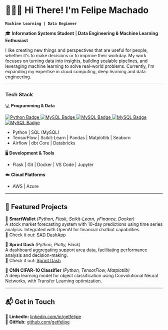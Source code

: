# 🧑🏼‍💻 Hi There! I'm Felipe Machado

**`Machine Learning | Data Engineer`**

🎓 **Information Systems Student** | **Data Engineering & Machine Learning Enthusiast**

I like creating new things and perspectives that are useful for people, whether it's to make decisions or to improve their workday.
My work focuses on turning data into insights, building scalable pipelines, and leveraging machine learning to solve real-world problems. Currently, I'm expanding my expertise in cloud computing, deep learning and data engineering.

---

### Tech Stack

💻 **Programming & Data**

<div style="display: inline-block">
  <a href="https://img.shields.io/badge/Python-white?logo=python">
    <img src="https://img.shields.io/badge/Python-white?logo=python" alt="Python Badge"/>
  </a>
  <a href= "https://img.shields.io/badge/MySQL-white?logo=mysql">
    <img src="https://img.shields.io/badge/MySQL-white?logo=mysql" alt="MySQL Badge"/>  
  </a>
  <a href= "https://img.shields.io/badge/tensorflow-white?logo=tensorflow">
    <img src="https://img.shields.io/badge/tensorflow-white?logo=tensorflow" alt="MySQL Badge"/>  
  </a>
  <a href= "https://img.shields.io/badge/MySQL-white?logo=mysql">
    <img src="https://img.shields.io/badge/MySQL-white?logo=mysql" alt="MySQL Badge"/>  
  </a>
  <a href= "https://img.shields.io/badge/MySQL-white?logo=mysql">
    <img src="https://img.shields.io/badge/MySQL-white?logo=mysql" alt="MySQL Badge"/>  
  </a>
</div>



- Python | SQL (MySQL)
- TensorFlow | Scikit-Learn | Pandas | Matplotlib | Seaborn
- Airflow | dbt Core | Databricks

🖥️ **Development & Tools**

- Flask | Git | Docker | VS Code | Jupyter

☁️ **Cloud Platforms**

- AWS | Azure

---

## 📌 Featured Projects

🔹 **SmartWallet** _(Python, Flask, Scikit-Learn, yFinance, Docker)_  
 A stock market forecasting system with 10-day predictions using time series analysis. Integrated with OpenAI for financial chatbot capabilities.  
🔗 Check it out: [SAD DashApp](https://felipe-machado-sistema-sad.onrender.com/)

🔹 **Sprint Dash** _(Python, Plotly, Flask)_  
 A dashboard aggregating support area data, facilitating performance analysis and decision-making.  
🔗 Check it out: [Sprint Dash](https://felipe-machado-dash-sprint.onrender.com/)

🔹 **CNN CIFAR-10 Classifier** _(Python, TensorFlow, Matplotlib)_  
 A deep learning model for object classification using Convolutional Neural Networks, with Transfer Learning optimization.

---

## 📬 Get in Touch

📧 **LinkedIn:** [linkedin.com/in/getfelipe](https://www.linkedin.com/in/getfelipe/)  
🐙 **GitHub:** [github.com/getfelipe](https://github.com/getfelipe)
